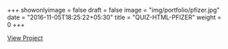 +++
showonlyimage = false
draft = false
image = "img/portfolio/pfizer.jpg"
date = "2016-11-05T18:25:22+05:30"
title = "QUIZ-HTML-PFIZER"
weight = 0
+++


<a href="http://dashboard-html-pfizer.surge.sh" target="_blank">View Project</a>
